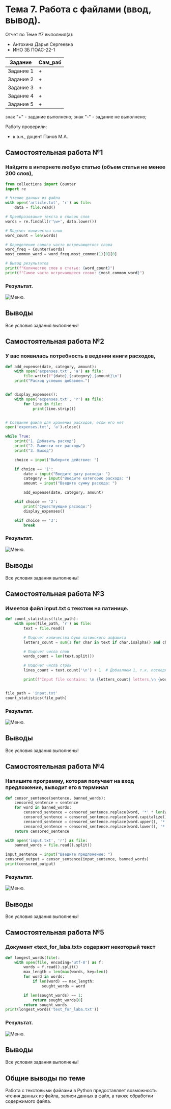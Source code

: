 # Тема 7. Работа с файлами (ввод, вывод).
Отчет по Теме #7 выполнил(а):
- Антохина Дарья Сергеевна
- ИНО ЗБ ПОАС-22-1

| Задание |  Сам_раб |
| ------ |  ------ |
| Задание 1 | + |
| Задание 2 | + |
| Задание 3 | + | 
| Задание 4 | + | 
| Задание 5 | + |

знак "+" - задание выполнено; знак "-" - задание не выполнено;

Работу проверили:
- к.э.н., доцент Панов М.А.

## Самостоятельная работа №1
### Найдите в интернете любую статью (объем статьи не менее 200 слов), 

```python
from collections import Counter
import re

# Чтение данных из файла
with open('article.txt', 'r') as file:
    data = file.read()

# Преобразование текста в список слов
words = re.findall(r'\w+', data.lower())

# Подсчет количества слов
word_count = len(words)

# Определение самого часто встречающегося слова
word_freq = Counter(words)
most_common_word = word_freq.most_common(1)[0][0]

# Вывод результатов
print(f"Количество слов в статье: {word_count}")
print(f"Самое часто встречающееся слово: {most_common_word}")


```
### Результат.
![Меню](https://github.com/Dar13lol/Software_Engineering/blob/Laba_7/png_7/1.png).


## Выводы

Все условия задания выполнены!

## Самостоятельная работа №2
### У вас появилась потребность в ведении книги расходов,

```python
def add_expense(date, category, amount):
    with open('expenses.txt', 'a') as file:
        file.write(f"{date},{category},{amount}\n")
    print("Расход успешно добавлен.")


def display_expenses():
    with open('expenses.txt', 'r') as file:
        for line in file:
            print(line.strip())


# Создание файла для хранения расходов, если его нет
open('expenses.txt', 'a').close()

while True:
    print("1. Добавить расход")
    print("2. Вывести все расходы")
    print("3. Выход")

    choice = input("Выберите действие: ")

    if choice == '1':
        date = input("Введите дату расхода: ")
        category = input("Введите категорию расхода: ")
        amount = input("Введите сумму расхода: ")

        add_expense(date, category, amount)

    elif choice == '2':
        print("Существующие расходы:")
        display_expenses()

    elif choice == '3':
        break

```
### Результат.
![Меню](https://github.com/Dar13lol/Software_Engineering/blob/Laba_7/png_7/2.png).

## Выводы

Все условия задания выполнены!
  
## Самостоятельная работа №3
### Имеется файл input.txt с текстом на латинице. 

```python
def count_statistics(file_path):
    with open(file_path, 'r') as file:
        text = file.read()

        # Подсчет количества букв латинского алфавита
        letters_count = sum(1 for char in text if char.isalpha() and char.isascii())

        # Подсчет числа слов
        words_count = len(text.split())

        # Подсчет числа строк
        lines_count = text.count('\n') + 1  # Добавляем 1, т.к. последняя строка может быть без \n

        print(f"Input file contains: \n {letters_count} letters,\n {words_count} words, \n {lines_count} lines.")


file_path = 'input.txt'
count_statistics(file_path)

```
### Результат.
![Меню](https://github.com/Dar13lol/Software_Engineering/blob/Laba_7/png_7/3.png).

## Выводы

Все условия задания выполнены!
  
## Самостоятельная работа №4
### Напишите программу, которая получает на вход предложение, выводит его в терминал

```python
def censor_sentence(sentence, banned_words):
    censored_sentence = sentence
    for word in banned_words:
        censored_sentence = censored_sentence.replace(word, '*' * len(word))
        censored_sentence = censored_sentence.replace(word.capitalize(), '*' * len(word))
        censored_sentence = censored_sentence.replace(word.upper(), '*' * len(word))
        censored_sentence = censored_sentence.replace(word.lower(), '*' * len(word))
    return censored_sentence

with open('input.txt', 'r') as file:
    banned_words = file.read().split()

input_sentence = input("Введите предложение: ")
censored_output = censor_sentence(input_sentence, banned_words)
print(censored_output)
```
### Результат.
![Меню](https://github.com/Dar13lol/Software_Engineering/blob/Laba_7/png_7/4.png).

## Выводы

Все условия задания выполнены!
  
## Самостоятельная работа №5
### Документ «text_for_laba.txt» содержит некоторый текст


```python
def longest_words(file):
    with open(file, encoding='utf-8') as f:
        words = f.read().split()
        max_length = len(max(words, key=len))
        for word in words:
            if len(word) == max_length:
                sought_words = word

        if len(sought_words) == 1:
            return sought_words[0]
        return sought_words
print(longest_words('text_for_laba.txt'))

```
### Результат.
![Меню](https://github.com/Dar13lol/Software_Engineering/blob/Laba_7/png_7/5.png).

## Выводы

Все условия задания выполнены!
  


## Общие выводы по теме
Работа с текстовыми файлами в Python предоставляет возможность чтения данных из файла, записи данных в файл, а также обработки содержимого файла. 
